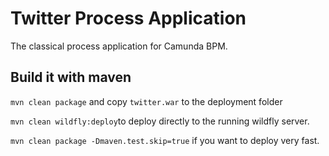 # Twitter Process Application
The classical process application for Camunda BPM.

## Build it with maven

`mvn clean package` and copy `twitter.war` to the deployment folder

`mvn clean wildfly:deploy`to deploy directly to the running wildfly server.

`mvn clean package -Dmaven.test.skip=true` if you want to deploy very fast.
